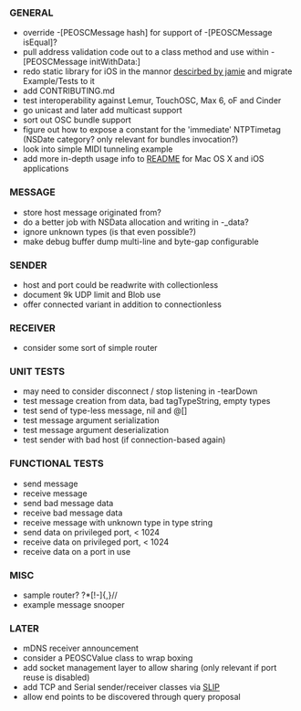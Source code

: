 
### GENERAL
- override -[PEOSCMessage hash] for support of -[PEOSCMessage isEqual]?
- pull address validation code out to a class method and use within -[PEOSCMessage initWithData:]
- redo static library for iOS in the mannor [descirbed by jamie](http://www.blog.montgomerie.net/easy-xcode-static-library-subprojects-and-submodules) and migrate Example/Tests to it
- add CONTRIBUTING.md
- test interoperability against Lemur, TouchOSC, Max 6, oF and Cinder
- go unicast and later add multicast support
- sort out OSC bundle support
- figure out how to expose a constant for the 'immediate' NTPTimetag (NSDate category? only relevant for bundles invocation?)
- look into simple MIDI tunneling example
- add more in-depth usage info to [README](README.md) for Mac OS X and iOS applications

### MESSAGE
- store host message originated from?
- do a better job with NSData allocation and writing in -_data?
- ignore unknown types (is that even possible?)
- make debug buffer dump multi-line and byte-gap configurable

### SENDER
- host and port could be readwrite with collectionless
- document 9k UDP limit and Blob use
- offer connected variant in addition to connectionless

### RECEIVER
- consider some sort of simple router

### UNIT TESTS
- may need to consider disconnect / stop listening in -tearDown
- test message creation from data, bad tagTypeString, empty types
- test send of type-less message, nil and @[]
- test message argument serialization
- test message argument deserialization
- test sender with bad host (if connection-based again)

### FUNCTIONAL TESTS
- send message
- receive message
- send bad message data
- receive bad message data
- receive message with unknown type in type string
- send data on privileged port, < 1024
- receive data on privileged port, < 1024
- receive data on a port in use

### MISC
- sample router? ?*[!-]{,}//
- example message snooper

### LATER
- mDNS receiver announcement
- consider a PEOSCValue class to wrap boxing
- add socket management layer to allow sharing (only relevant if port reuse is disabled)
- add TCP and Serial sender/receiver classes via [SLIP](http://en.wikipedia.org/wiki/Serial_Line_Internet_Protocol)
- allow end points to be discovered through query proposal
